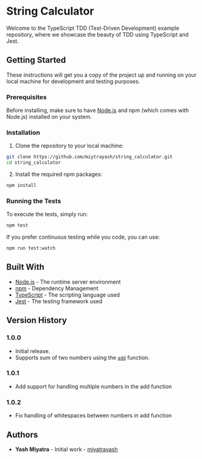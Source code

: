 # String Calculator

Welcome to the TypeScript TDD (Test-Driven Development) example repository, where we showcase the beauty of TDD using TypeScript and Jest.

## Getting Started

These instructions will get you a copy of the project up and running on your local machine for development and testing purposes.

### Prerequisites

Before installing, make sure to have [Node.js](https://nodejs.org/en/) and npm (which comes with Node.js) installed on your system.

### Installation

1. Clone the repository to your local machine:

```bash
git clone https://github.com/miytrayash/string_calculator.git
cd string_calculator
```

2. Install the required npm packages:

```bash
npm install
```

### Running the Tests

To execute the tests, simply run:

```bash
npm test
```

If you prefer continuous testing while you code, you can use:

```bash
npm run test:watch
```

## Built With
- [Node.js](https://nodejs.org/) - The runtime server environment
- [npm](https://www.npmjs.com/) - Dependency Management
- [TypeScript](https://www.typescriptlang.org/) - The scripting language used
- [Jest](https://jestjs.io/) - The testing framework used

## Version History

### 1.0.0

- Initial release.
- Supports sum of two numbers using the [`add`](./calculator.ts) function.

### 1.0.1

- Add support for handling multiple numbers in the add function

### 1.0.2

- Fix handling of whitespaces between numbers in add function

## Authors
- **Yash Miyatra** - Initial work - [miyatrayash](https://github.com/miyatrayash)